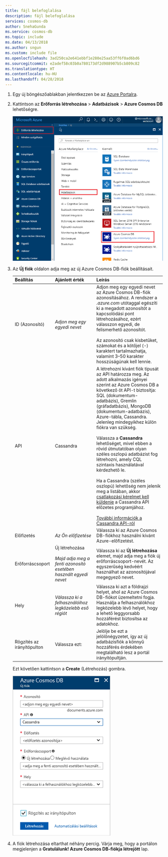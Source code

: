 ```yaml
---
title: fájl belefoglalása
description: fájl belefoglalása
services: cosmos-db
author: SnehaGunda
ms.service: cosmos-db
ms.topic: include
ms.date: 04/13/2018
ms.author: sngun
ms.custom: include file
ms.openlocfilehash: 3ad250ca2e641ebbf1e280e25aa53ff6f0ad6bd6
ms.sourcegitcommit: e2adef58c03b0a780173df2d988907b5cb809c82
ms.translationtype: HT
ms.contentlocale: hu-HU
ms.lasthandoff: 04/28/2018
---
```

1. Egy új böngészőablakban jelentkezzen be az [Azure Portalra](https://portal.azure.com/).
2. Kattintson az **Erőforrás létrehozása** > **Adatbázisok** > **Azure Cosmos DB** lehetőségre.
   
   ![Az Azure Portal Adatbázisok panelje](./media/cosmos-db-create-dbaccount-cassandra/create-nosql-db-databases-json-tutorial-1.png)

3. Az **Új fiók** oldalon adja meg az új Azure Cosmos DB-fiók beállításait. 
 
    Beállítás|Ajánlott érték|Leírás
    ---|---|---
    ID (Azonosító)|*Adjon meg egy egyedi nevet*|Adjon meg egy egyedi nevet az Azure Cosmos DB-fiók azonosításához. A rendszer a *.azure.com* utótaggal egészíti ki a megadott azonosítót a kapcsolódási pont létrehozásához, ezért válasszon egyedi, de felismerhető azonosítót.<br><br>Az azonosító csak kisbetűket, számokat és a kötőjel (-) karaktert tartalmazhatja, valamint 3–50 karakter hosszúságúnak kell lennie.
    API|Cassandra|A létrehozni kívánt fiók típusát az API határozza meg. Az adott alkalmazás igényei szerint az Azure Cosmos DB a következő öt API-t biztosítja: SQL (dokumentum-adatbázis), Gremlin (gráfadatbázis), MongoDB (dokumentum-adatbázis), Azure-tábla, Cassandra. Jelenleg mindegyikhez külön fiókra van szükség. <br><br>Válassza a **Cassandra** lehetőséget, mivel ebben a rövid útmutatóban olyan széles oszlopú adatbázist fog létrehozni, amely CQL szintaxis használatával kérdezhető le.<br><br>Ha a Cassandra (széles oszlopú) lehetőség nem jelenik meg a listában, akkor [csatlakozási kérelmet kell küldenie](../articles/cosmos-db/cassandra-introduction.md#sign-up-now) a Cassandra API előzetes programjához.<br><br> [További információk a Cassandra API-ról](../articles/cosmos-db/cassandra-introduction.md)|
    Előfizetés|*Az Ön előfizetése*|Válassza ki az Azure Cosmos DB-fiókhoz használni kívánt Azure-előfizetést. 
    Erőforráscsoport|Új létrehozása<br><br>*Majd adja meg a fenti azonosító esetében használt egyedi nevet*|Válassza ki az **Új létrehozása** elemet, majd adja meg a fiók új erőforráscsoport-nevét. Az egyszerűség kedvéért használhat az azonosítójával megegyező nevet. 
    Hely|*Válassza ki a felhasználóihoz legközelebb eső régiót*|Válassza ki azt a földrajzi helyet, ahol az Azure Cosmos DB-fiókot üzemeltetni fogja. Használja a felhasználókhoz legközelebb lévő helyet, hogy a lehető leggyorsabb hozzáférést biztosítsa az adatokhoz.
    Rögzítés az irányítópulton | Válassza ezt: | Jelölje be ezt a jelölőnégyzetet, így az új adatbázisfiók a könnyű hozzáférés érdekében megtalálható lesz a portál irányítópultján.

    Ezt követően kattintson a **Create** (Létrehozás) gombra.

    ![Az Azure Cosmos DB új fiók lapja](./media/cosmos-db-create-dbaccount-cassandra/azure-cosmos-db-create-new-account.png)

4. A fiók létrehozása eltarthat néhány percig. Várja meg, hogy a portálon megjelenjen a **Gratulálunk! Azure Cosmos DB-fiókja létrejött** lap.

